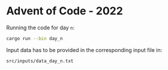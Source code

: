 # Advent of Code - 2022

Running the code for day `n`:

```bash
cargo run --bin day_n
```

Input data has to be provided in the corresponding input file in:

```
src/inputs/data_day_n.txt
```
